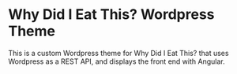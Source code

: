 # Why Did I Eat This? Wordpress Theme

This is a custom Wordpress theme for Why Did I Eat This? that uses Wordpress as a REST API, and displays the front end with Angular.